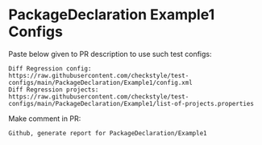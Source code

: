 # PackageDeclaration Example1 Configs
Paste below given to PR description to use such test configs:
```
Diff Regression config: https://raw.githubusercontent.com/checkstyle/test-configs/main/PackageDeclaration/Example1/config.xml
Diff Regression projects: https://raw.githubusercontent.com/checkstyle/test-configs/main/PackageDeclaration/Example1/list-of-projects.properties
```
Make comment in PR:
```
Github, generate report for PackageDeclaration/Example1
```
